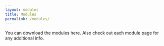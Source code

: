 ```yaml
---
layout: modules
title: Modules
permalink: /modules/
---
```

You can download the modules here. Also check out each module page for any additional info.
